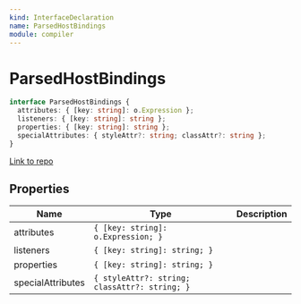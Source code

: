 ```yaml
---
kind: InterfaceDeclaration
name: ParsedHostBindings
module: compiler
---
```


# ParsedHostBindings

```ts
interface ParsedHostBindings {
  attributes: { [key: string]: o.Expression };
  listeners: { [key: string]: string };
  properties: { [key: string]: string };
  specialAttributes: { styleAttr?: string; classAttr?: string };
}
```

[Link to repo](https://github.com/timdeschryver/angular/blob/master/packages/compiler/src/render3/view/compiler.ts#L814-L819)

## Properties

| Name              | Type                                          | Description |
| ----------------- | --------------------------------------------- | ----------- |
| attributes        | `{ [key: string]: o.Expression; }`            |             |
| listeners         | `{ [key: string]: string; }`                  |             |
| properties        | `{ [key: string]: string; }`                  |             |
| specialAttributes | `{ styleAttr?: string; classAttr?: string; }` |             |
